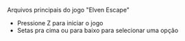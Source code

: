 Arquivos principais do jogo "Elven Escape"
- Pressione Z para iniciar o jogo
- Setas pra cima ou para baixo para selecionar uma opção
